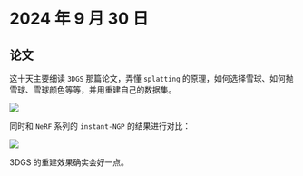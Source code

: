# 2024 年 9 月 30 日

## 论文

这十天主要细读 `3DGS` 那篇论文，弄懂 `splatting` 的原理，如何选择雪球、如何抛雪球、雪球颜色等等，并用重建自己的数据集。

<img src="https://cdn.jujimeizuo.cn/note/cv/slam/3dgs-own-scenes-fzt-duck.png">

同时和 `NeRF` 系列的 `instant-NGP` 的结果进行对比：

<img src="https://cdn.jujimeizuo.cn/note/cv/slam/ngp-own-scenes-fzt-duck.png">

3DGS 的重建效果确实会好一点。
